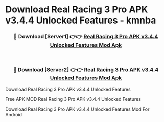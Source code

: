 # Download Real Racing 3 Pro APK v3.4.4 Unlocked Features - kmnba



<div align="center">
<h3>🔴 Download [Server1] 👉👉 <a href="https://momento.my/?title=Real_Racing_3_Pro_APK_v3.4.4_Unlocked_Features">Real Racing 3 Pro APK v3.4.4 Unlocked Features Mod Apk</a></h3><br>

<h3>🔴 Download [Server2] 👉👉 <a href="https://momento.my/?title=Real_Racing_3_Pro_APK_v3.4.4_Unlocked_Features">Real Racing 3 Pro APK v3.4.4 Unlocked Features Mod Apk</a></h3>
</div>



Download Real Racing 3 Pro APK v3.4.4 Unlocked Features 

Free APK MOD Real Racing 3 Pro APK v3.4.4 Unlocked Features 

Download Real Racing 3 Pro APK v3.4.4 Unlocked Features Mod For Android
